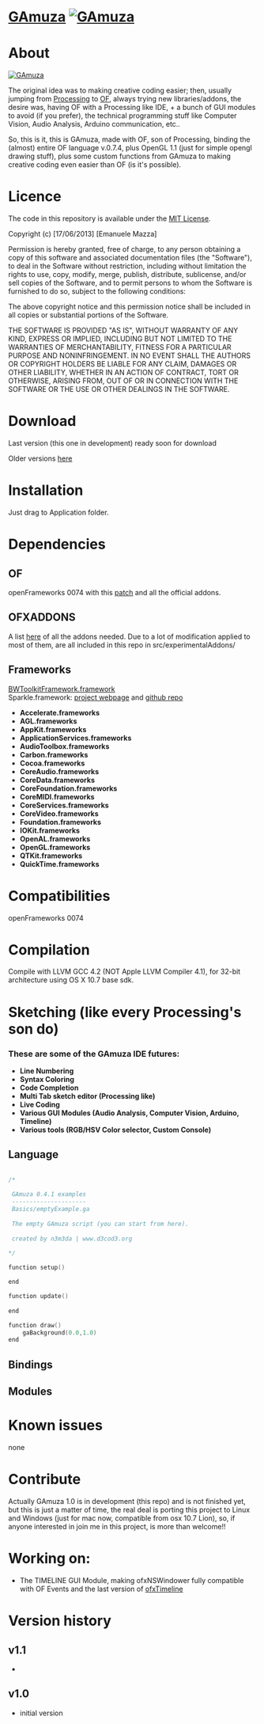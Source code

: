 # [GAmuza](http://www.gamuza.cc) [![GAmuza](http://gamuza.d3cod3.org/graphics/gaLogo.png)](http://www.gamuza.cc)


# About

[![GAmuza](http://gamuza.d3cod3.org/graphics/gaIDE.jpg)](http://www.gamuza.cc)

The original idea was to making creative coding easier; then, usually jumping from [Processing](http://www.processing.org) to [OF](http://www.openframeworks.cc), always trying new libraries/addons, the desire was, having OF with a Processing like IDE, + a bunch of GUI modules to avoid (if you prefer), the technical programming stuff like Computer Vision, Audio Analysis, Arduino communication, etc..

So, this is it, this is GAmuza, made with OF, son of Processing, binding the (almost) entire OF language v.0.7.4, plus OpenGL 1.1 (just for simple opengl drawing stuff), plus some custom functions from GAmuza to making creative coding even easier than OF (is it's possible).

# Licence

The code in this repository is available under the [MIT License](https://secure.wikimedia.org/wikipedia/en/wiki/Mit_license).

Copyright (c) [17/06/2013] [Emanuele Mazza]

Permission is hereby granted, free of charge, to any person obtaining a copy of this software and associated documentation files (the "Software"), to deal in the Software without restriction, including without limitation the rights to use, copy, modify, merge, publish, distribute, sublicense, and/or sell copies of the Software, and to permit persons to whom the Software is furnished to do so, subject to the following conditions:

The above copyright notice and this permission notice shall be included in all copies or substantial portions of the Software.

THE SOFTWARE IS PROVIDED "AS IS", WITHOUT WARRANTY OF ANY KIND, EXPRESS OR IMPLIED, INCLUDING BUT NOT LIMITED TO THE WARRANTIES OF MERCHANTABILITY, FITNESS FOR A PARTICULAR PURPOSE AND NONINFRINGEMENT. IN NO EVENT SHALL THE AUTHORS OR COPYRIGHT HOLDERS BE LIABLE FOR ANY CLAIM, DAMAGES OR OTHER LIABILITY, WHETHER IN AN ACTION OF CONTRACT, TORT OR OTHERWISE, ARISING FROM, OUT OF OR IN CONNECTION WITH THE SOFTWARE OR THE USE OR OTHER DEALINGS IN THE SOFTWARE.


# Download

Last version (this one in development) ready soon for download

Older versions [here](http://gamuza.d3cod3.org/download/)


# Installation

Just drag to Application folder.

# Dependencies

## OF

openFrameworks 0074 with this [patch](https://github.com/d3cod3/GAmuza/gaPatch.patch) and all the official addons.


## OFXADDONS

A list [here](https://github.com/d3cod3/GAmuza/blob/master/gaAddonsList) of all the addons needed.
Due to a lot of modification applied to most of them, are all included in this repo in src/experimentalAddons/

## Frameworks

[BWToolkitFramework.framework](http://brandonwalkin.com/bwtoolkit/)  
Sparkle.framework: [project webpage](http://sparkle.andymatuschak.org/) and [github repo](https://github.com/andymatuschak/Sparkle/wiki)

* **Accelerate.frameworks**
* **AGL.frameworks**
* **AppKit.frameworks**
* **ApplicationServices.frameworks**
* **AudioToolbox.frameworks**
* **Carbon.frameworks**
* **Cocoa.frameworks**
* **CoreAudio.frameworks**
* **CoreData.frameworks**
* **CoreFoundation.frameworks**
* **CoreMIDI.frameworks**
* **CoreServices.frameworks**
* **CoreVideo.frameworks**
* **Foundation.frameworks**
* **IOKit.frameworks**
* **OpenAL.frameworks**
* **OpenGL.frameworks**
* **QTKit.frameworks**
* **QuickTime.frameworks**


# Compatibilities

openFrameworks 0074

# Compilation

Compile with LLVM GCC 4.2 (NOT Apple LLVM Compiler 4.1), for 32-bit architecture using OS X 10.7 base sdk.

# Sketching (like every Processing's son do)

### These are some of the GAmuza IDE futures:

* **Line Numbering**
* **Syntax Coloring**
* **Code Completion**
* **Multi Tab sketch editor (Processing like)**
* **Live Coding**
* **Various GUI Modules (Audio Analysis, Computer Vision, Arduino, Timeline)**
* **Various tools (RGB/HSV Color selector, Custom Console)**

## Language
```c++

/* 
   
 GAmuza 0.4.1 examples 
 ---------------------
 Basics/emptyExample.ga
 
 The empty GAmuza script (you can start from here).
 
 created by n3m3da | www.d3cod3.org
 
*/

function setup()

end

function update()
    
end

function draw()
    gaBackground(0.0,1.0)
end

```
 

## Bindings


## Modules


# Known issues

none


# Contribute

Actually GAmuza 1.0 is in development (this repo) and is not finished yet, but this is just a matter of time, the real deal is porting this project to Linux and Windows (just for mac now, compatible from osx 10.7 Lion), so, if anyone interested in join me in this project, is more than welcome!!

# Working on:

* The TIMELINE GUI Module, making ofxNSWindower fully compatible with OF Events and the last version of [ofxTimeline](https://github.com/YCAMInterlab/ofxTimeline)

# Version history

## v1.1
* 

## v1.0
 
* initial version
